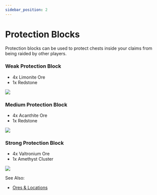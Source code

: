 ```yaml
---
sidebar_position: 2
---
```


# Protection Blocks

Protection blocks can be used to protect chests inside your claims from being raided by other players.

### Weak Protection Block

- 4x Limonite Ore
- 1x Redstone

<img src="/img/weakprot.png" size="35%" />

### Medium Protection Block

- 4x Acanthite Ore
- 1x Redstone

<img src="/img/mediumprot.png" size="35%" />

### Strong Protection Block

- 4x Valtronium Ore
- 1x Amethyst Cluster

<img src="/img/strongprot.png" size="35%" />

See Also:

- [Ores & Locations](/docs/ore-spawns.md)
